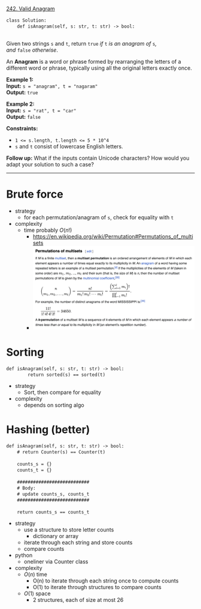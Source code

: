 [242. Valid Anagram](https://leetcode.com/problems/valid-anagram/)

```
class Solution:
    def isAnagram(self, s: str, t: str) -> bool:
        
```

Given two strings `s` and `t`, return `true` _if_ `t` _is an anagram of_ `s`_, and_ `false` _otherwise_.

An **Anagram** is a word or phrase formed by rearranging the letters of a different word or phrase, typically using all the original letters exactly once.

**Example 1:**  
**Input:** `s = "anagram", t = "nagaram"`  
**Output:** `true`  

**Example 2:**  
**Input:** `s = "rat", t = "car"`  
**Output:** `false`  

**Constraints:**
- `1 <= s.length, t.length <= 5 * 10^4`
- `s` and `t` consist of lowercase English letters.

**Follow up:** What if the inputs contain Unicode characters? How would you adapt your solution to such a case?

---

# Brute force
- strategy
	- for each permutation/anagram of `s`, check for equality with `t`
- complexity
	- time probably $O(n!)$
		- https://en.wikipedia.org/wiki/Permutation#Permutations_of_multisets
		- ![](../!assets/attachments/Pasted%20image%2020240314235441.png)

# Sorting
```
def isAnagram(self, s: str, t: str) -> bool:
        return sorted(s) == sorted(t)
```
- strategy
	- Sort, then compare for equality
- complexity
	- depends on sorting algo


# Hashing (better)
```
def isAnagram(self, s: str, t: str) -> bool:
    # return Counter(s) == Counter(t)

    counts_s = {}
    counts_t = {}

    ###########################
    # Body:
    # update counts_s, counts_t
    ###########################
    
    return counts_s == counts_t
```
- strategy
	- use a structure to store letter counts
		- dictionary or array
	- iterate through each string and store counts
	- compare counts
- python
	- oneliner via Counter class
- complexity
	- $O(n)$ time
		- O(n) to iterate through each string once to compute counts
		- O(1) to iterate through structures to compare counts
	- $O(1)$ space
		- 2 structures, each of size at most 26
